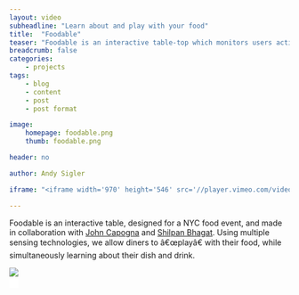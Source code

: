 ```yaml
---
layout: video
subheadline: "Learn about and play with your food"
title:  "Foodable"
teaser: "Foodable is an interactive table-top which monitors users actions to deliver information about their food."
breadcrumb: false
categories:
    - projects
tags:
    - blog
    - content
    - post
    - post format

image:
    homepage: foodable.png
    thumb: foodable.png

header: no

author: Andy Sigler

iframe: "<iframe width='970' height='546' src='//player.vimeo.com/video/62139254' frameborder='0' allowfullscreen></iframe>"

---
```

Foodable is an interactive table, designed for a NYC food event, and made in collaboration with <a href="http://johncapogna.com/" target="blank">John Capogna</a> and <a href="http://shilpanbhagat.com/site/" target="_blank">Shilpan Bhagat</a>. Using multiple sensing technologies, we allow diners to â€œplayâ€ with their food, while simultaneously learning about their dish and drink.

<img src="{{ site.url }}/images/foodable_flow.jpg" style="border-bottom:20px solid white" />